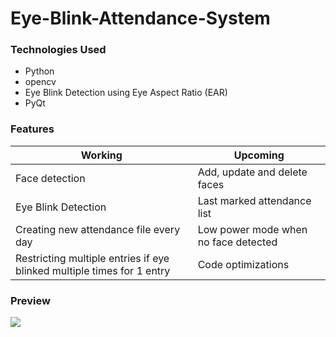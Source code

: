 # **Eye-Blink-Attendance-System**

### Technologies Used
* Python
* opencv
* Eye Blink Detection using Eye Aspect Ratio (EAR)
* PyQt

### Features
Working     |     Upcoming
----------- | -------------
Face detection | Add, update and delete faces
Eye Blink Detection | Last marked attendance list
Creating new attendance file every day | Low power mode when no face detected
Restricting multiple entries if eye blinked multiple times for 1 entry | Code optimizations

### Preview
![](https://user-images.githubusercontent.com/31106802/106378871-0b5d2a80-63ce-11eb-9d2f-4d8357bd6dab.gif)
